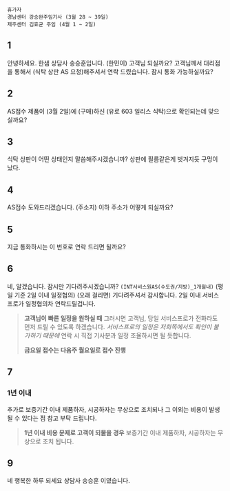 ```ad-note
휴가자
경남센터 강승완주임기사 (3월 28 ~ 39일)
제주센터 김효균 주임 (4월 1 ~ 2일)
```

## 1
안녕하세요. 한샘 상담사 송승훈입니다. (한민이) 고객님 되실까요?
고객님께서 대리점을 통해서 (식탁 상판 AS 요청)해주셔서 연락 드렸습니다.
잠시 통화 가능하실까요?
## 2
AS접수 제품이 (3월 2일)에 (구매)하신 (유로 603 일리스 식탁)으로 확인되는데 맞으실까요?
## 3
식탁 상판이 어떤 상태인지 말씀해주시겠습니까?
상판에 필름같은게 벗겨지듯 구멍이 났다.
## 4
AS접수 도와드리겠습니다. 
(주소지) 이하 주소가 어떻게 되실까요?
## 5
지금 통화하시는 이 번호로 연락 드리면 될까요?
## 6
네, 알겠습니다. 잠시만 기다려주시겠습니까?
`(INT서비스원AS(수도권/지방)_1개월내)`
(평일 기준 2일 이내 일정협의)
(오래 걸리면) 기다려주셔서 감사합니다. 
2일 이내 서비스프로가 일정협의차 연락드릴겁니다.
> **고객님이 빠른 일정을 원하실 때**
> 그러시면 고객님, 당일 서비스프로가 전화라도 먼저 드릴 수 있도록 하겠습니다. *서비스프로의 일정은 저희쪽에서도 확인이 불가하기 때문에*
> 연락 시 직접 기사분과 일정 조율하시면 될 듯합니다.
> 
> **금요일 접수는 다음주 월요일로 접수 진행**
## 7
### 1년 이내
추가로 보증기간 이내 제품하자, 시공하자는 무상으로 조치되나 그 이외는 비용이 발생 될 수 있다는 점 참고 부탁 드립니다.
> **1년 이내 비용 문제로 고객이 되물을 경우**
> 보증기간 이내 제품하자, 시공하자는 무상으로 조치 됩니다.
## 9
네 행복한 하루 되세요 상담사 송승훈 이였습니다.